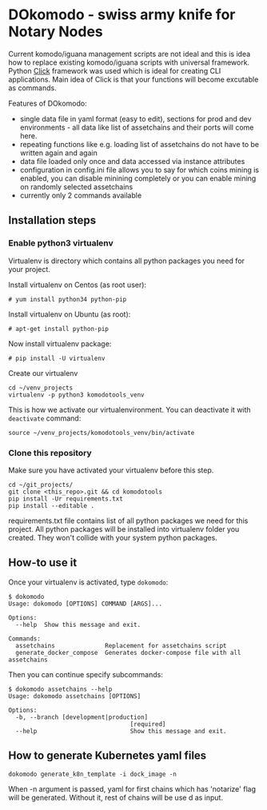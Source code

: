 # DOkomodo - swiss army knife for Notary Nodes

Current komodo/iguana management scripts are not ideal and this is idea how to replace 
existing komodo/iguana scripts with universal framework. Python [Click](http://click.pocoo.org) 
framework was used which is ideal for creating CLI applications. Main idea of Click is that your
functions will become excutable as commands.

Features of DOkomodo:
- single data file in yaml format (easy to edit), sections for prod and dev environments - all data
 like list of assetchains and their ports will come here.
- repeating functions like e.g. loading list of assetchains do not have to be written again and again
- data file loaded only once and data accessed via instance attributes
- configuration in config.ini file allows you to say for which coins mining is enabled, you can disable
 minining completely or you can enable mining on randomly selected assetchains
- currently only 2 commands available

## Installation steps
### Enable python3 virtualenv
Virtualenv is directory which contains all python packages you need for your project.

Install virtualenv on Centos (as root user):
```
# yum install python34 python-pip
```

Install virtualenv on Ubuntu (as root):
```
# apt-get install python-pip
```

Now install virtualenv package:
```
# pip install -U virtualenv

```

Create our virtualenv
```
cd ~/venv_projects
virtualenv -p python3 komodotools_venv
```

This is how we activate our virtualenvironment. You can deactivate it with `deactivate` command:
```
source ~/venv_projects/komodotools_venv/bin/activate
```

### Clone this repository
Make sure you have activated your virtualenv before this step. 
```
cd ~/git_projects/
git clone <this_repo>.git && cd komodotools
pip install -Ur requirements.txt
pip install --editable .
```

requirements.txt file contains list of all python packages we need for this project. All python packages will be installed into virtualenv folder you created. They won't collide with your system python packages.

## How-to use it
Once your virtualenv is activated, type `dokomodo`:
```
$ dokomodo
Usage: dokomodo [OPTIONS] COMMAND [ARGS]...

Options:
  --help  Show this message and exit.

Commands:
  assetchains              Replacement for assetchains script
  generate_docker_compose  Generates docker-compose file with all assetchains
```

Then you can continue specify subcommands:
```
$ dokomodo assetchains --help
Usage: dokomodo assetchains [OPTIONS]

Options:
  -b, --branch [development|production]
                                  [required]
  --help                          Show this message and exit.
```

## How to generate Kubernetes yaml files

```
dokomodo generate_k8n_template -i dock_image -n
```
When -n argument is passed, yaml for first chains which has 'notarize' flag will be generated. Without it, rest of chains will be use d as input.
